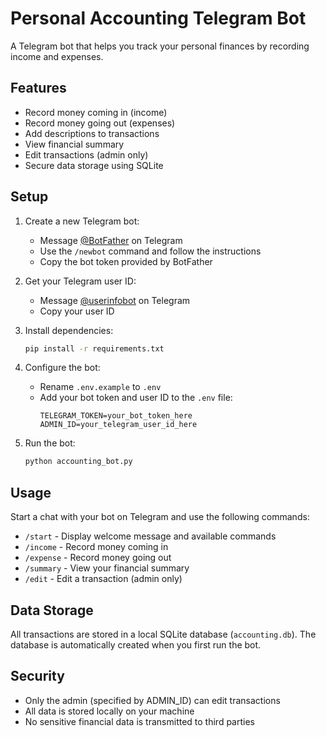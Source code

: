 # Personal Accounting Telegram Bot

A Telegram bot that helps you track your personal finances by recording income and expenses.

## Features

- Record money coming in (income)
- Record money going out (expenses)
- Add descriptions to transactions
- View financial summary
- Edit transactions (admin only)
- Secure data storage using SQLite

## Setup

1. Create a new Telegram bot:
   - Message [@BotFather](https://t.me/botfather) on Telegram
   - Use the `/newbot` command and follow the instructions
   - Copy the bot token provided by BotFather

2. Get your Telegram user ID:
   - Message [@userinfobot](https://t.me/userinfobot) on Telegram
   - Copy your user ID

3. Install dependencies:
   ```bash
   pip install -r requirements.txt
   ```

4. Configure the bot:
   - Rename `.env.example` to `.env`
   - Add your bot token and user ID to the `.env` file:
     ```
     TELEGRAM_TOKEN=your_bot_token_here
     ADMIN_ID=your_telegram_user_id_here
     ```

5. Run the bot:
   ```bash
   python accounting_bot.py
   ```

## Usage

Start a chat with your bot on Telegram and use the following commands:

- `/start` - Display welcome message and available commands
- `/income` - Record money coming in
- `/expense` - Record money going out
- `/summary` - View your financial summary
- `/edit` - Edit a transaction (admin only)

## Data Storage

All transactions are stored in a local SQLite database (`accounting.db`). The database is automatically created when you first run the bot.

## Security

- Only the admin (specified by ADMIN_ID) can edit transactions
- All data is stored locally on your machine
- No sensitive financial data is transmitted to third parties 